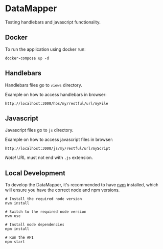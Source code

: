 # DataMapper

Testing handlebars and javascript functionality.

## Docker

To run the application using docker run:

```
docker-compose up -d
```

## Handlebars

Handlebars files go to `views` directory.

Example on how to access handlebars in browser:

```
http://localhost:3000/hbs/my/restful/url/myFile
```

## Javascript

Javascript files go to `js` directory.

Example on how to access javascript files in browser:

```
http://localhost:3000/js/my/restful/url/myScript
```

_Note!_ URL must not end with `.js` extension.

## Local Development

To develop the DataMapper, it's recommended to have [nvm](https://github.com/nvm-sh/nvm) installed, which will ensure you
have the correct node and npm versions.

```
# Install the required node version
nvm install

# Switch to the required node version
nvm use

# Install node dependencies
npm install

# Run the API
npm start
```
